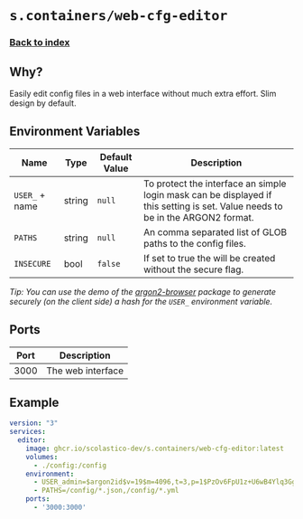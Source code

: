 # `s.containers/web-cfg-editor`
### [Back to index](../../README.md)

## Why?
Easily edit config files in a web interface without much extra effort. Slim design by default.

## Environment Variables
| Name           | Type   | Default Value | Description                                                                                                                    |
|----------------|--------|---------------|--------------------------------------------------------------------------------------------------------------------------------|
| `USER_` + name | string | `null`        | To protect the interface an simple login mask can be displayed if this setting is set. Value needs to be in the ARGON2 format. |
| `PATHS`        | string | `null`        | An comma separated list of GLOB paths to the config files.                                                                     |
| `INSECURE`     | bool   | `false`       | If set to true the will be created without the secure flag.                                                                    |

*Tip: You can use the demo of the [argon2-browser](https://antelle.net/argon2-browser/) package to generate securely (on the client side) a hash for the `USER_` environment variable.*

## Ports
| Port | Description       |
|------|-------------------|
| 3000 | The web interface |

## Example
```yaml
version: "3"
services:
  editor:
    image: ghcr.io/scolastico-dev/s.containers/web-cfg-editor:latest
    volumes:
      - ./config:/config
    environment:
      - USER_admin=$argon2id$v=19$m=4096,t=3,p=1$PzOv6FpU1z+U6wB4Ylq3Gg$XjZB4N4WgR8o0TQc7/0JwQ
      - PATHS=/config/*.json,/config/*.yml
    ports:
      - '3000:3000'
```
